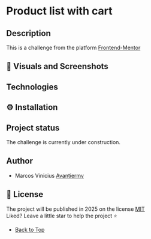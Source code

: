 # Product list with cart

## Description 

This is a challenge from the platform [Frontend-Mentor](https://www.frontendmentor.io/)

## 📸 Visuals and Screenshots

## Technologies            
  

## ⚙ Installation    


## Project status

The challenge is currently under construction.

## Author

- Marcos Vinicius [Avantiermv](https://www.frontendmentor.io/profile/Avantiermv)

## 📜 License             
The project will be published in 2025 on the license [MIT](./LICENSE)                      
Liked?  Leave a little star to help the project ⭐           

- [Back to Top](#Product-list-with-cart)

